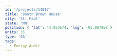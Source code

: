 ```yaml
---
id: '/projects/14017'
title: 'Booth Brown House'
city: 'St. Paul'
state: 'MN'
position: { 'lat': 44.953674, 'lng': -93.087858 }
units: 35
type: 'EA'
tags:
  - Energy Audit
---
```

